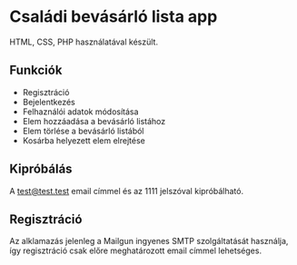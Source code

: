 # Családi bevásárló lista app

HTML, CSS, PHP használatával készült.

## Funkciók

- Regisztráció
- Bejelentkezés
- Felhaználói adatok módosítása
- Elem hozzáadása a bevásárló listához
- Elem törlése a bevásárló listából
- Kosárba helyezett elem elrejtése

## Kipróbálás

A test@test.test email címmel és az 1111 jelszóval kipróbálható.

## Regisztráció

Az alklamazás jelenleg a Mailgun ingyenes SMTP szolgáltatását használja, így regisztráció csak előre meghatározott email címmel lehetséges. 
